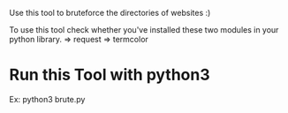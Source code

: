 Use this tool to bruteforce the directories of websites :)

To use this tool check whether you've installed these two modules in your python library.
      => request 
      => termcolor 
# Run this Tool with python3
Ex: python3 brute.py
